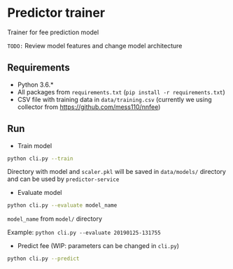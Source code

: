 # Predictor trainer
Trainer for fee prediction model

``TODO:`` Review model features and change model architecture

## Requirements

* Python 3.6.*
* All packages from ``requirements.txt`` (``pip install -r requirements.txt``)
* CSV file with training data in ``data/training.csv`` (currently we using collector from https://github.com/mess110/nnfee)

## Run
* Train model
```bash
python cli.py --train
```
Directory with model and ``scaler.pkl`` will be saved in ``data/models/`` directory and can be used by ``predictor-service``
* Evaluate model
```bash
python cli.py --evaluate model_name
```
``model_name`` from ``model/`` directory

Example: ``python cli.py --evaluate 20190125-131755``

* Predict fee (WIP: parameters can be changed in `cli.py`)

```bash
python cli.py --predict
```
